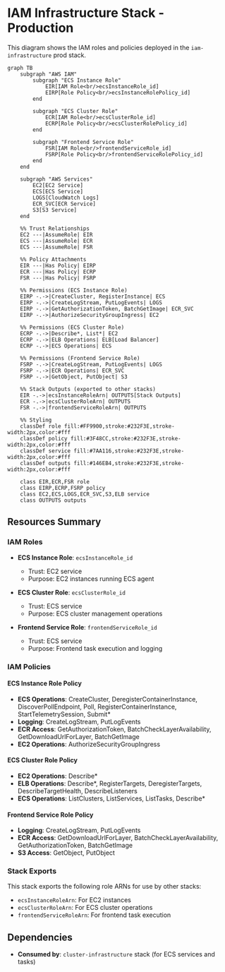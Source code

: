 # IAM Infrastructure Stack - Production

This diagram shows the IAM roles and policies deployed in the `iam-infrastructure` prod stack.

```mermaid
graph TB
    subgraph "AWS IAM"
        subgraph "ECS Instance Role"
            EIR[IAM Role<br/>ecsInstanceRole_id]
            EIRP[Role Policy<br/>ecsInstanceRolePolicy_id]
        end
        
        subgraph "ECS Cluster Role"
            ECR[IAM Role<br/>ecsClusterRole_id]
            ECRP[Role Policy<br/>ecsClusterRolePolicy_id]
        end
        
        subgraph "Frontend Service Role"
            FSR[IAM Role<br/>frontendServiceRole_id]
            FSRP[Role Policy<br/>frontendServiceRolePolicy_id]
        end
    end
    
    subgraph "AWS Services"
        EC2[EC2 Service]
        ECS[ECS Service]
        LOGS[CloudWatch Logs]
        ECR_SVC[ECR Service]
        S3[S3 Service]
    end
    
    %% Trust Relationships
    EC2 ---|AssumeRole| EIR
    ECS ---|AssumeRole| ECR
    ECS ---|AssumeRole| FSR
    
    %% Policy Attachments
    EIR ---|Has Policy| EIRP
    ECR ---|Has Policy| ECRP
    FSR ---|Has Policy| FSRP
    
    %% Permissions (ECS Instance Role)
    EIRP -.->|CreateCluster, RegisterInstance| ECS
    EIRP -.->|CreateLogStream, PutLogEvents| LOGS
    EIRP -.->|GetAuthorizationToken, BatchGetImage| ECR_SVC
    EIRP -.->|AuthorizeSecurityGroupIngress| EC2
    
    %% Permissions (ECS Cluster Role)
    ECRP -.->|Describe*, List*| EC2
    ECRP -.->|ELB Operations| ELB[Load Balancer]
    ECRP -.->|ECS Operations| ECS
    
    %% Permissions (Frontend Service Role)
    FSRP -.->|CreateLogStream, PutLogEvents| LOGS
    FSRP -.->|ECR Operations| ECR_SVC
    FSRP -.->|GetObject, PutObject| S3
    
    %% Stack Outputs (exported to other stacks)
    EIR -.->|ecsInstanceRoleArn| OUTPUTS[Stack Outputs]
    ECR -.->|ecsClusterRoleArn| OUTPUTS
    FSR -.->|frontendServiceRoleArn| OUTPUTS
    
    %% Styling
    classDef role fill:#FF9900,stroke:#232F3E,stroke-width:2px,color:#fff
    classDef policy fill:#3F48CC,stroke:#232F3E,stroke-width:2px,color:#fff
    classDef service fill:#7AA116,stroke:#232F3E,stroke-width:2px,color:#fff
    classDef outputs fill:#146EB4,stroke:#232F3E,stroke-width:2px,color:#fff
    
    class EIR,ECR,FSR role
    class EIRP,ECRP,FSRP policy
    class EC2,ECS,LOGS,ECR_SVC,S3,ELB service
    class OUTPUTS outputs
```

## Resources Summary

### IAM Roles
- **ECS Instance Role**: `ecsInstanceRole_id`
  - Trust: EC2 service
  - Purpose: EC2 instances running ECS agent
  
- **ECS Cluster Role**: `ecsClusterRole_id`
  - Trust: ECS service
  - Purpose: ECS cluster management operations
  
- **Frontend Service Role**: `frontendServiceRole_id`
  - Trust: ECS service
  - Purpose: Frontend task execution and logging

### IAM Policies

#### ECS Instance Role Policy
- **ECS Operations**: CreateCluster, DeregisterContainerInstance, DiscoverPollEndpoint, Poll, RegisterContainerInstance, StartTelemetrySession, Submit*
- **Logging**: CreateLogStream, PutLogEvents
- **ECR Access**: GetAuthorizationToken, BatchCheckLayerAvailability, GetDownloadUrlForLayer, BatchGetImage
- **EC2 Operations**: AuthorizeSecurityGroupIngress

#### ECS Cluster Role Policy
- **EC2 Operations**: Describe*
- **ELB Operations**: Describe*, RegisterTargets, DeregisterTargets, DescribeTargetHealth, DescribeListeners
- **ECS Operations**: ListClusters, ListServices, ListTasks, Describe*

#### Frontend Service Role Policy
- **Logging**: CreateLogStream, PutLogEvents
- **ECR Access**: GetDownloadUrlForLayer, BatchCheckLayerAvailability, GetAuthorizationToken, BatchGetImage
- **S3 Access**: GetObject, PutObject

### Stack Exports
This stack exports the following role ARNs for use by other stacks:
- `ecsInstanceRoleArn`: For EC2 instances
- `ecsClusterRoleArn`: For ECS cluster operations
- `frontendServiceRoleArn`: For frontend task execution

## Dependencies
- **Consumed by**: `cluster-infrastructure` stack (for ECS services and tasks)